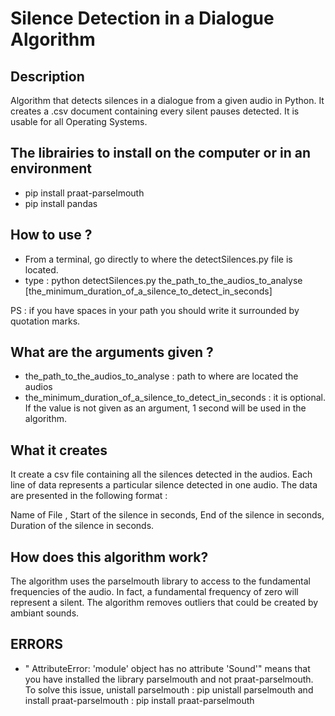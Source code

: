 # Silence Detection in a Dialogue Algorithm

## Description
Algorithm that detects silences in a dialogue from a given audio in Python. It creates a .csv document containing every silent pauses detected. It is usable for all Operating Systems.

## The librairies to install on the computer or in an environment
- pip install praat-parselmouth 
- pip install pandas
## How to use ?
- From a terminal, go directly to where the detectSilences.py file is located.
- type : python detectSilences.py the_path_to_the_audios_to_analyse [the_minimum_duration_of_a_silence_to_detect_in_seconds]

PS : if you have spaces in your path you should write it surrounded by quotation marks. 

## What are the arguments given ?
- the_path_to_the_audios_to_analyse :  path to where are located the audios 
- the_minimum_duration_of_a_silence_to_detect_in_seconds : it is optional. If the value is not given as an argument, 1 second will be used in the algorithm.

## What it creates
It create a csv file containing all the silences detected in the audios. Each line of data represents a particular silence detected in one audio. The data are presented in the following format :

Name of File , Start of the silence in seconds, End of the silence in seconds, Duration of the silence in seconds.

## How does this algorithm work?
The algorithm uses the parselmouth library to access to the fundamental frequencies of the audio. In fact, a fundamental frequency of zero will represent a silent. The algorithm removes outliers that could be created by ambiant sounds.

## ERRORS
- " AttributeError: 'module' object has no attribute 'Sound'" means that you have installed the library parselmouth and not praat-parselmouth. To solve this issue, unistall parselmouth : pip unistall parselmouth and install praat-parselmouth : pip install praat-parselmouth




